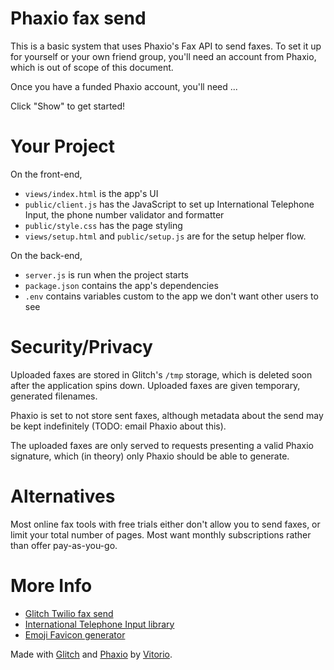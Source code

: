 # Phaxio fax send

This is a basic system that uses Phaxio's Fax API to send faxes. To set it up for yourself or your own friend group, you'll need an account from Phaxio, which is out of scope of this document.

Once you have a funded Phaxio account, you'll need ...

Click "Show" to get started!

# Your Project

On the front-end,
* `views/index.html` is the app's UI
* `public/client.js` has the JavaScript to set up International Telephone Input, the phone number validator and formatter
* `public/style.css` has the page styling
* `views/setup.html` and `public/setup.js` are for the setup helper flow.

On the back-end,
* `server.js` is run when the project starts
* `package.json` contains the app's dependencies
* `.env` contains variables custom to the app we don't want other users to see

# Security/Privacy

Uploaded faxes are stored in Glitch's `/tmp` storage, which is deleted soon after the application spins down.  Uploaded faxes are given temporary, generated filenames.

Phaxio is set to not store sent faxes, although metadata about the send may be kept indefinitely (TODO: email Phaxio about this).

The uploaded faxes are only served to requests presenting a valid Phaxio signature, which (in theory) only Phaxio should be able to generate.

# Alternatives

Most online fax tools with free trials either don't allow you to send faxes, or limit your total number of pages.  Most want monthly subscriptions rather than offer pay-as-you-go.

# More Info

* [Glitch Twilio fax send](https://glitch.com/~xoxo-fax-send)
* [International Telephone Input library](https://intl-tel-input.com)
* [Emoji Favicon generator](https://favicon.io/emoji-favicons/)

Made with [Glitch](https://glitch.com) and [Phaxio](https://www.phaxio.com) by [Vitorio](http://vitor.io).
